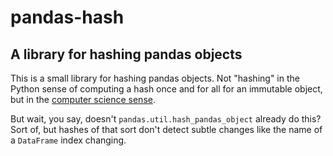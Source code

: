 # pandas-hash

## A library for hashing pandas objects

This is a small library for hashing pandas objects. Not "hashing" in the Python sense of computing a hash once and for all for an immutable object, but in the [computer science sense](https://en.wikipedia.org/wiki/Hash_function).

But wait, you say, doesn't `pandas.util.hash_pandas_object` already do this? Sort of, but hashes of that sort don't detect subtle changes like the name of a `DataFrame` index changing.
